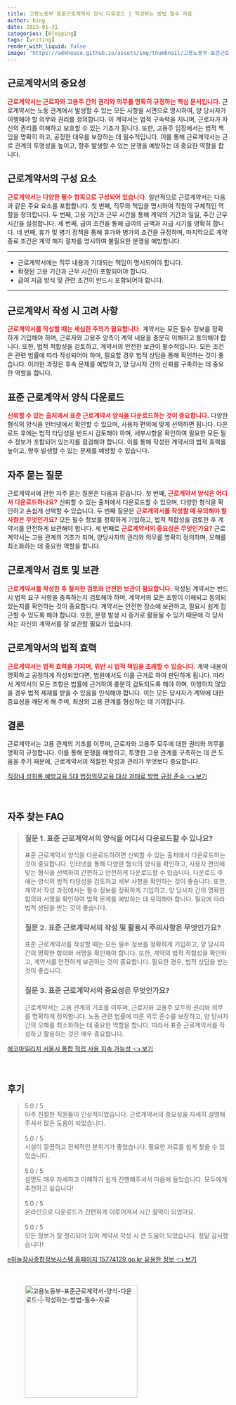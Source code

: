 ```yaml
---
title: 고용노동부 표준근로계약서 양식 다운로드 | 작성하는 방법 필수 자료
author: bing
date: 2025-01-31
categories: [Blogging]
tags: [writing]
render_with_liquid: false
image: 'https://adkhouse.github.io/assets/img/thumbnail/고용노동부-표준근로계약서-양식-다운로드-|-작성하는-방법-필수-자료.webp'
---
```



<h2 id='근로계약서의중요성'>근로계약서의 중요성</h2>

<p><b><span style="color: #ee2323;">근로계약서는 근로자와 고용주 간의 권리와 의무를 명확히 규정하는 핵심 문서입니다.</span></b> 근로계약서는 노동 관계에서 발생할 수 있는 모든 사항을 서면으로 명시하여, 양 당사자가 이행해야 할 의무와 권리를 정의합니다. 이 계약서는 법적 구속력을 지니며, 근로자가 자신의 권리를 이해하고 보호할 수 있는 기초가 됩니다. 또한, 고용주 입장에서는 법적 책임을 명확히 하고, 공정한 대우를 보장하는 데 필수적입니다. 이를 통해 근로계약서는 근로 관계의 투명성을 높이고, 향후 발생할 수 있는 분쟁을 예방하는 데 중요한 역할을 합니다.</p>

<h2 id='근로계약서구성요소'>근로계약서의 구성 요소</h2>

<p><b><span style="color: #ee2323;">근로계약서는 다양한 필수 항목으로 구성되어 있습니다.</span></b> 일반적으로 근로계약서는 다음과 같은 주요 요소를 포함합니다. 첫 번째, 직무와 책임을 명시하여 직원의 구체적인 역할을 정의합니다. 두 번째, 고용 기간과 근무 시간을 통해 계약의 기간과 일일, 주간 근무 시간을 설정합니다. 세 번째, 급여 조건을 통해 급여의 금액과 지급 시기를 명확히 합니다. 네 번째, 휴가 및 병가 정책을 통해 휴가와 병가의 조건을 규정하며, 마지막으로 계약 종료 조건은 계약 해지 절차를 명시하여 불필요한 분쟁을 예방합니다.</p>

<hr />

<ul>
    <li>근로계약서에는 직무 내용과 기대되는 책임이 명시되어야 합니다.</li>
    <li>확정된 고용 기간과 근무 시간이 포함되어야 합니다.</li>
    <li>급여 지급 방식 및 관련 조건이 반드시 포함되어야 합니다.</li>
</ul>

<hr />

<h2 id='근로계약서작성시고려사항'>근로계약서 작성 시 고려 사항</h2>

<p><b><span style="color: #ee2323;">근로계약서를 작성할 때는 세심한 주의가 필요합니다.</span></b> 계약서는 모든 필수 정보를 정확하게 기입해야 하며, 근로자와 고용주 양측이 계약 내용을 충분히 이해하고 동의해야 합니다. 또한, 법적 적합성을 검토하고, 계약서의 안전한 보관이 필수적입니다. 모든 조건은 관련 법률에 따라 작성되어야 하며, 필요할 경우 법적 상담을 통해 확인하는 것이 좋습니다. 이러한 과정은 후속 문제를 예방하고, 양 당사자 간의 신뢰를 구축하는 데 중요한 역할을 합니다.</p>

<h2 id='표준근로계약서양식다운로드'>표준 근로계약서 양식 다운로드</h2>

<p><b><span style="color: #ee2323;">신뢰할 수 있는 출처에서 표준 근로계약서 양식을 다운로드하는 것이 중요합니다.</span></b> 다양한 형식의 양식을 인터넷에서 확인할 수 있으며, 사용자 편의에 맞게 선택하면 됩니다. 다운로드 후에는 법적 타당성을 반드시 검토해야 하며, 세부사항을 확인하여 필요한 모든 필수 정보가 포함되어 있는지를 점검해야 합니다. 이를 통해 작성한 계약서의 법적 효력을 높이고, 향후 발생할 수 있는 문제를 예방할 수 있습니다.</p>

<h2 id='자주묻는질문'>자주 묻는 질문</h2>

<p>근로계약서에 관한 자주 묻는 질문은 다음과 같습니다. 첫 번째, <b><span style="color: #ee2323;">근로계약서 양식은 어디서 다운로드하나요?</span></b> 신뢰할 수 있는 출처에서 다운로드할 수 있으며, 다양한 형식을 확인하고 손쉽게 선택할 수 있습니다. 두 번째 질문은 <b><span style="color: #ee2323;">근로계약서를 작성할 때 유의해야 할 사항은 무엇인가요?</span></b> 모든 필수 정보를 정확하게 기입하고, 법적 적합성을 검토한 후 계약서를 안전하게 보관해야 합니다. 세 번째로 <b><span style="color: #ee2323;">근로계약서의 중요성은 무엇인가요?</span></b> 근로계약서는 고용 관계의 기초가 되며, 양당사자의 권리와 의무를 명확히 정의하며, 오해를 최소화하는 데 중요한 역할을 합니다.</p>

<h2 id='근로계약서검토및보관'>근로계약서 검토 및 보관</h2>

<p><b><span style="color: #ee2323;">근로계약서를 작성한 후 철저한 검토와 안전한 보관이 필요합니다.</span></b> 작성된 계약서는 반드시 법적 요구 사항을 충족하는지 검토해야 하며, 계약서의 모든 조항이 이해되고 동의되었는지를 확인하는 것이 중요합니다. 계약서는 안전한 장소에 보관하고, 필요시 쉽게 접근할 수 있도록 해야 합니다. 또한, 분쟁 발생 시 증거로 활용될 수 있기 때문에 각 당사자는 자신의 계약서를 잘 보관할 필요가 있습니다.</p>

<h2 id='근로계약서의법적효력'>근로계약서의 법적 효력</h2>

<p><b><span style="color: #ee2323;">근로계약서는 법적 효력을 가지며, 위반 시 법적 책임을 초래할 수 있습니다.</span></b> 계약 내용이 명확하고 공정하게 작성되었다면, 법원에서도 이를 근거로 하여 판단하게 됩니다. 따라서 계약서의 모든 조항은 법률에 근거하여 충분히 검토되도록 해야 하며, 이행하지 않았을 경우 법적 제재를 받을 수 있음을 인식해야 합니다. 이는 모든 당사자가 계약에 대한 중요성을 깨닫게 해 주며, 최상의 고용 관계를 형성하는 데 기여합니다.</p>

<h2 id='결론'>결론</h2>

<p>근로계약서는 고용 관계의 기초를 이루며, 근로자와 고용주 모두에 대한 권리와 의무를 명확히 규정합니다. 이를 통해 분쟁을 예방하고, 투명한 고용 관계를 구축하는 데 큰 도움을 주기 때문에, 근로계약서의 적절한 작성과 관리가 무엇보다 중요합니다.</p>


<p><a class="click-button" title="직장내 성희롱 예방교육 5대 법정의무교육 대상 과태료 방법 규정 준수" href="https://adkhouse.github.io/posts/%EC%A7%81%EC%9E%A5%EB%82%B4-%EC%84%B1%ED%9D%AC%EB%A1%B1-%EC%98%88%EB%B0%A9%EA%B5%90%EC%9C%A1-5%EB%8C%80-%EB%B2%95%EC%A0%95%EC%9D%98%EB%AC%B4%EA%B5%90%EC%9C%A1-%EB%8C%80%EC%83%81-%EA%B3%BC%ED%83%9C%EB%A3%8C-%EB%B0%A9%EB%B2%95-%EA%B7%9C%EC%A0%95-%EC%A4%80%EC%88%98/" rel="dofollow">직장내 성희롱 예방교육 5대 법정의무교육 대상 과태료 방법 규정 준수 👈 보기</a></p><br>
<h2 id='자주_찾는_FAQ'>자주 찾는 FAQ</h2>
<div itemscope="" itemtype="https://schema.org/FAQPage"> 
<blockquote> 
<div itemscope="" itemprop="mainEntity" itemtype="https://schema.org/Question"> 
<h3 itemprop="name">질문 1. 표준 근로계약서의 양식을 어디서 다운로드할 수 있나요?</h3> 
<div itemscope="" itemprop="acceptedAnswer" itemtype="https://schema.org/Answer"> 
<span itemprop="text"> 
<p>표준 근로계약서 양식을 다운로드하려면 신뢰할 수 있는 출처에서 다운로드하는 것이 중요합니다. 인터넷을 통해 다양한 형식의 양식을 확인하고, 사용자 편의에 맞는 형식을 선택하여 간편하고 안전하게 다운로드할 수 있습니다. 다운로드 후에는 양식의 법적 타당성을 검토하고 세부 사항을 확인하는 것이 좋습니다. 또한, 계약서 작성 과정에서는 필수 정보를 정확하게 기입하고, 양 당사자 간의 명확한 합의와 서명을 확인하여 법적 문제를 예방하는 데 유의해야 합니다. 필요에 따라 법적 상담을 받는 것이 좋습니다.</p> 
</span> 
</div> 
</div> 

<div itemscope="" itemprop="mainEntity" itemtype="https://schema.org/Question"> 
<h3 itemprop="name">질문 2. 표준 근로계약서의 작성 및 활용시 주의사항은 무엇인가요?</h3> 
<div itemscope="" itemprop="acceptedAnswer" itemtype="https://schema.org/Answer"> 
<span itemprop="text"> 
<p>표준 근로계약서를 작성할 때는 모든 필수 정보를 정확하게 기입하고, 양 당사자 간의 명확한 합의와 서명을 확인해야 합니다. 또한, 계약의 법적 적합성을 확인하고, 계약서를 안전하게 보관하는 것이 중요합니다. 필요한 경우, 법적 상담을 받는 것이 좋습니다.</p> 
</span> 
</div> 
</div> 

<div itemscope="" itemprop="mainEntity" itemtype="https://schema.org/Question"> 
<h3 itemprop="name">질문 3. 표준 근로계약서의 중요성은 무엇인가요?</h3> 
<div itemscope="" itemprop="acceptedAnswer" itemtype="https://schema.org/Answer"> 
<span itemprop="text"> 
<p>근로계약서는 고용 관계의 기초를 이루며, 근로자와 고용주 모두의 권리와 의무를 명확하게 정의합니다. 노동 관련 법률에 따른 의무 준수를 보장하고, 양 당사자 간의 오해를 최소화하는 데 중요한 역할을 합니다. 따라서 표준 근로계약서를 작성하고 활용하는 것은 매우 중요합니다.</p> 
</span> 
</div> 
</div> 

</blockquote> 
</div>
<p><a class="click-button" title="에코마일리지 서울시 통합 적립 사용 지속 가능성" href="https://adkhouse.github.io/posts/%EC%97%90%EC%BD%94%EB%A7%88%EC%9D%BC%EB%A6%AC%EC%A7%80-%EC%84%9C%EC%9A%B8%EC%8B%9C-%ED%86%B5%ED%95%A9-%EC%A0%81%EB%A6%BD-%EC%82%AC%EC%9A%A9-%EC%A7%80%EC%86%8D-%EA%B0%80%EB%8A%A5%EC%84%B1/" rel="dofollow">에코마일리지 서울시 통합 적립 사용 지속 가능성 👈 보기</a></p><br>
<h2 id='후기'>후기</h2>
<div itemscope itemtype="https://schema.org/Product">
  <blockquote>
  <div itemprop="review" itemscope itemtype="https://schema.org/Review">
    <div itemprop="reviewRating" itemscope itemtype="https://schema.org/Rating"> <span itemprop="ratingValue">5.0</span> / <span itemprop="bestRating">5</span> </div>
    <span itemprop="reviewBody">아주 친절한 직원들이 인상적이었습니다. 근로계약서의 중요성을 자세히 설명해 주셔서 많은 도움이 되었습니다.</span>
  </div>
  <br>
  <div itemprop="review" itemscope itemtype="https://schema.org/Review">
    <div itemprop="reviewRating" itemscope itemtype="https://schema.org/Rating"> <span itemprop="ratingValue">5.0</span> / <span itemprop="bestRating">5</span> </div>
    <span itemprop="reviewBody">시설이 깔끔하고 전체적인 분위기가 좋았습니다. 필요한 자료를 쉽게 찾을 수 있었습니다.</span>
  </div>
  <br>
  <div itemprop="review" itemscope itemtype="https://schema.org/Review">
    <div itemprop="reviewRating" itemscope itemtype="https://schema.org/Rating"> <span itemprop="ratingValue">5.0</span> / <span itemprop="bestRating">5</span> </div>
    <span itemprop="reviewBody">설명도 매우 자세하고 이해하기 쉽게 진행해주셔서 마음에 들었습니다. 모두에게 추천하고 싶습니다!</span>
  </div>
  <br>
  <div itemprop="review" itemscope itemtype="https://schema.org/Review">
    <div itemprop="reviewRating" itemscope itemtype="https://schema.org/Rating"> <span itemprop="ratingValue">5.0</span> / <span itemprop="bestRating">5</span> </div>
    <span itemprop="reviewBody">온라인으로 다운로드가 간편하게 이루어져서 시간 절약이 되었어요.</span>
  </div>
  <br>
  <div itemprop="review" itemscope itemtype="https://schema.org/Review">
    <div itemprop="reviewRating" itemscope itemtype="https://schema.org/Rating"> <span itemprop="ratingValue">5.0</span> / <span itemprop="bestRating">5</span> </div>
    <span itemprop="reviewBody">모든 정보가 잘 정리되어 있어 계약서 작성 시 큰 도움이 되었습니다. 정말 감사했습니다!</span>
  </div>
  </blockquote>
</div>
<p><a class="click-button" title="e하늘장사종합정보시스템 홈페이지 15774129.go.kr 유용한 정보" href="https://adkhouse.github.io/posts/e%ED%95%98%EB%8A%98%EC%9E%A5%EC%82%AC%EC%A2%85%ED%95%A9%EC%A0%95%EB%B3%B4%EC%8B%9C%EC%8A%A4%ED%85%9C-%ED%99%88%ED%8E%98%EC%9D%B4%EC%A7%80-15774129.go.kr-%EC%9C%A0%EC%9A%A9%ED%95%9C-%EC%A0%95%EB%B3%B4/" rel="dofollow">e하늘장사종합정보시스템 홈페이지 15774129.go.kr 유용한 정보 👈 보기</a></p><br>
<figure class="image"><img src="https://adkhouse.github.io/assets/img/thumbnail/고용노동부-표준근로계약서-양식-다운로드-|-작성하는-방법-필수-자료.webp" alt="고용노동부-표준근로계약서-양식-다운로드-|-작성하는-방법-필수-자료" width="256" height="256"></figure>